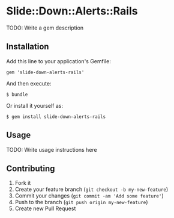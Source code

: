 # Slide::Down::Alerts::Rails

TODO: Write a gem description

## Installation

Add this line to your application's Gemfile:

    gem 'slide-down-alerts-rails'

And then execute:

    $ bundle

Or install it yourself as:

    $ gem install slide-down-alerts-rails

## Usage

TODO: Write usage instructions here

## Contributing

1. Fork it
2. Create your feature branch (`git checkout -b my-new-feature`)
3. Commit your changes (`git commit -am 'Add some feature'`)
4. Push to the branch (`git push origin my-new-feature`)
5. Create new Pull Request
